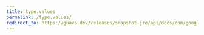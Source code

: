 ```yaml
---
title: type.values
permalink: /type.values/
redirect_to: https://guava.dev/releases/snapshot-jre/api/docs/com/google/common/graph/ElementOrder.Type.html#values--
---
```

